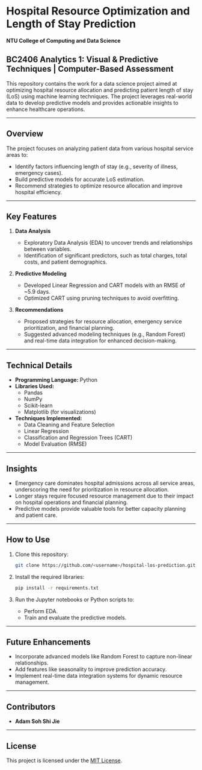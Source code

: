 # Hospital Resource Optimization and Length of Stay Prediction

**NTU College of Computing and Data Science**

## BC2406 Analytics 1: Visual & Predictive Techniques | Computer-Based Assessment

This repository contains the work for a data science project aimed at optimizing hospital resource allocation and predicting patient length of stay (LoS) using machine learning techniques. The project leverages real-world data to develop predictive models and provides actionable insights to enhance healthcare operations.

---

## Overview

The project focuses on analyzing patient data from various hospital service areas to:
- Identify factors influencing length of stay (e.g., severity of illness, emergency cases).
- Build predictive models for accurate LoS estimation.
- Recommend strategies to optimize resource allocation and improve hospital efficiency.

---

## Key Features

1. **Data Analysis**
   - Exploratory Data Analysis (EDA) to uncover trends and relationships between variables.
   - Identification of significant predictors, such as total charges, total costs, and patient demographics.

2. **Predictive Modeling**
   - Developed Linear Regression and CART models with an RMSE of ~5.9 days.
   - Optimized CART using pruning techniques to avoid overfitting.

3. **Recommendations**
   - Proposed strategies for resource allocation, emergency service prioritization, and financial planning.
   - Suggested advanced modeling techniques (e.g., Random Forest) and real-time data integration for enhanced decision-making.

---

## Technical Details

- **Programming Language:** Python
- **Libraries Used:**
  - Pandas
  - NumPy
  - Scikit-learn
  - Matplotlib (for visualizations)
- **Techniques Implemented:**
  - Data Cleaning and Feature Selection
  - Linear Regression
  - Classification and Regression Trees (CART)
  - Model Evaluation (RMSE)

---

## Insights

- Emergency care dominates hospital admissions across all service areas, underscoring the need for prioritization in resource allocation.
- Longer stays require focused resource management due to their impact on hospital operations and financial planning.
- Predictive models provide valuable tools for better capacity planning and patient care.

---

## How to Use

1. Clone this repository:
   ```bash
   git clone https://github.com/<username>/hospital-los-prediction.git
   ```

2. Install the required libraries:
   ```bash
   pip install -r requirements.txt
   ```

3. Run the Jupyter notebooks or Python scripts to:
   - Perform EDA.
   - Train and evaluate the predictive models.

---

## Future Enhancements

- Incorporate advanced models like Random Forest to capture non-linear relationships.
- Add features like seasonality to improve prediction accuracy.
- Implement real-time data integration systems for dynamic resource management.

---

## Contributors

- **Adam Soh Shi Jie**

---

## License

This project is licensed under the [MIT License](LICENSE).




